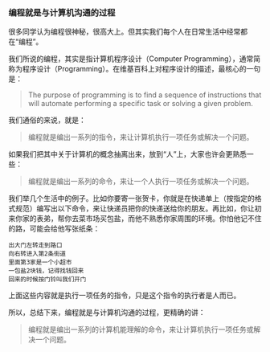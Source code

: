 ### 编程就是与计算机沟通的过程

很多同学认为编程很神秘，很高大上。但其实我们每个人在日常生活中经常都在“编程”。

我们所说的编程，其实是指计算机程序设计（Computer Programming），通常简称为程序设计（Programming）。在维基百科上对程序设计的描述，最核心的一句是：

> The purpose of programming is to find a sequence of instructions that will automate performing a specific task or solving a given problem.

我们通俗的来说，就是：

> 编程就是编出一系列的指令，来让计算机执行一项任务或解决一个问题。

如果我们把其中关于计算机的概念抽离出来，放到“人”上，大家也许会更熟悉一些：

> 编程就是编出一系列的命令，来让一个人执行一项任务或解决一个问题。

我们举几个生活中的例子。比如你要寄一张贺卡，你就是在快递单上（按指定的格式规范）编写出以下命令，来让快递员把你的快递送给你的朋友。再比如，你让初来你家的表弟，帮你去菜市场买包盐，而他不熟悉你家周围的环境。你怕他记不住的路，可能会给他写张纸条：

```
出大门左转走到路口
向右转进入第2条街道
里面第3家是一个小超市
一包盐2块钱，记得找钱回来
回来的时候按门铃叫我们开门
```

上面这些内容就是执行一项任务的指令，只是这个指令的执行者是人而已。

所以，总结下来，编程就是与计算机沟通的过程，更精确的讲：

> 编程就是编出一系列的计算机能理解的命令，来让计算机执行一项任务或解决一个问题。



